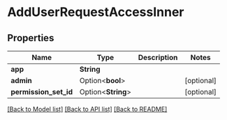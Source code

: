# AddUserRequestAccessInner

## Properties

Name | Type | Description | Notes
------------ | ------------- | ------------- | -------------
**app** | **String** |  | 
**admin** | Option<**bool**> |  | [optional]
**permission_set_id** | Option<**String**> |  | [optional]

[[Back to Model list]](../README.md#documentation-for-models) [[Back to API list]](../README.md#documentation-for-api-endpoints) [[Back to README]](../README.md)


